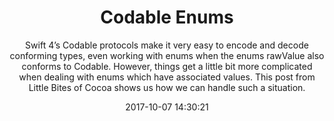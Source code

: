 ---
title: "Codable Enums"
subtitle: "Swift 4’s Codable protocols make it very easy to encode and decode conforming types, even working with enums when the enums rawValue also conforms to Codable. However, things get a little bit more complicated when dealing with enums which have associated values. This post from Little Bites of Cocoa shows us how we can handle such a situation."
tags: ["codable","swift4","enum"]
link: "https://littlebitesofcocoa.com/318-codable-enums"
date: "2017-10-07 14:30:21"
---